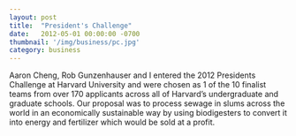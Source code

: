 ```yaml
---
layout: post
title:  "President's Challenge"
date:   2012-05-01 00:00:00 -0700
thumbnail: '/img/business/pc.jpg'
category: business
---
```

Aaron Cheng, Rob Gunzenhauser and I entered the 2012 Presidents Challenge at Harvard University and were chosen as 1 of the 10 finalist teams from over 170 applicants across all of Harvard’s undergraduate and graduate schools. Our proposal was to process sewage in slums across the world in an economically sustainable way by using biodigesters to convert it into energy and fertilizer which would be sold at a profit. 